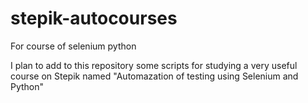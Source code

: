 # stepik-autocourses
For course of selenium python

I plan to add to this repository some scripts for studying a very useful course on Stepik named "Automazation of testing using Selenium and Python"
